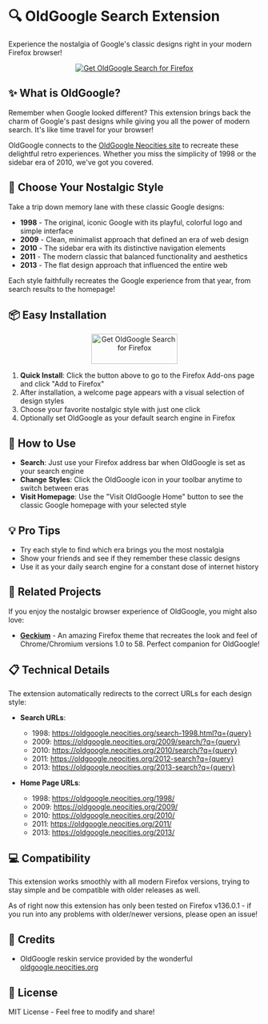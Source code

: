 # 🔍 OldGoogle Search Extension

Experience the nostalgia of Google's classic designs right in your modern Firefox browser!

<p align="center">
  <a href="https://addons.mozilla.org/en-US/firefox/addon/oldgoogle-search/" target="_blank">
    <img src="..." alt="Get OldGoogle Search for Firefox" />
  </a>
</p>

## ✨ What is OldGoogle?

Remember when Google looked different? This extension brings back the charm of Google's past designs while giving you all the power of modern search. It's like time travel for your browser!

OldGoogle connects to the [OldGoogle Neocities site](https://oldgoogle.neocities.org/more/) to recreate these delightful retro experiences. Whether you miss the simplicity of 1998 or the sidebar era of 2010, we've got you covered.

## 🎨 Choose Your Nostalgic Style

Take a trip down memory lane with these classic Google designs:

- **1998** - The original, iconic Google with its playful, colorful logo and simple interface
- **2009** - Clean, minimalist approach that defined an era of web design
- **2010** - The sidebar era with its distinctive navigation elements
- **2011** - The modern classic that balanced functionality and aesthetics
- **2013** - The flat design approach that influenced the entire web

Each style faithfully recreates the Google experience from that year, from search results to the homepage!

## 📦 Easy Installation

<p align="center">
  <a href="https://addons.mozilla.org/en-US/firefox/addon/oldgoogle-search/" target="_blank">
    <img src="https://blog.mozilla.org/addons/files/2020/04/get-the-addon-fx-apr-2020.svg" alt="Get OldGoogle Search for Firefox" width="172" height="60">
  </a>
</p>

1. **Quick Install**: Click the button above to go to the Firefox Add-ons page and click "Add to Firefox"
2. After installation, a welcome page appears with a visual selection of design styles
3. Choose your favorite nostalgic style with just one click
4. Optionally set OldGoogle as your default search engine in Firefox

## 🚀 How to Use

- **Search**: Just use your Firefox address bar when OldGoogle is set as your search engine
- **Change Styles**: Click the OldGoogle icon in your toolbar anytime to switch between eras
- **Visit Homepage**: Use the "Visit OldGoogle Home" button to see the classic Google homepage with your selected style

## 💡 Pro Tips

- Try each style to find which era brings you the most nostalgia
- Show your friends and see if they remember these classic designs
- Use it as your daily search engine for a constant dose of internet history

## 🔄 Related Projects

If you enjoy the nostalgic browser experience of OldGoogle, you might also love:

- **[Geckium](https://github.com/angelbruni/Geckium)** - An amazing Firefox theme that recreates the look and feel of Chrome/Chromium versions 1.0 to 58. Perfect companion for OldGoogle!

## 📋 Technical Details

The extension automatically redirects to the correct URLs for each design style:

- **Search URLs**:
  - 1998: https://oldgoogle.neocities.org/search-1998.html?q={query}
  - 2009: https://oldgoogle.neocities.org/2009/search/?q={query}
  - 2010: https://oldgoogle.neocities.org/2010/search/?q={query}
  - 2011: https://oldgoogle.neocities.org/2012-search?q={query}
  - 2013: https://oldgoogle.neocities.org/2013-search?q={query}

- **Home Page URLs**:
  - 1998: https://oldgoogle.neocities.org/1998/
  - 2009: https://oldgoogle.neocities.org/2009/
  - 2010: https://oldgoogle.neocities.org/2010/
  - 2011: https://oldgoogle.neocities.org/2011/
  - 2013: https://oldgoogle.neocities.org/2013/

## 💻 Compatibility

This extension works smoothly with all modern Firefox versions, trying to stay simple and be compatible with older  releases as well.

As of right now this extension has only been tested on Firefox v136.0.1 - if you run into any problems with older/newer versions, please open an issue!

## 👏 Credits

- OldGoogle reskin service provided by the wonderful [oldgoogle.neocities.org](https://oldgoogle.neocities.org/more/)

## 📄 License

MIT License - Feel free to modify and share!